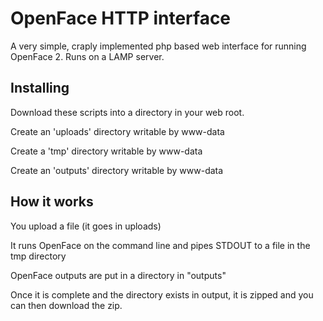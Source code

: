 # OpenFace HTTP interface

A very simple, craply implemented php based web interface for running OpenFace 2. Runs on a LAMP server. 

## Installing

Download these scripts into a directory in your web root.

Create an 'uploads' directory writable by www-data

Create a 'tmp' directory writable by www-data

Create an 'outputs' directory writable by www-data

## How it works

You upload a file (it goes in uploads)

It runs OpenFace on the command line and pipes STDOUT to a file in the tmp directory

OpenFace outputs are put in a directory in "outputs"

Once it is complete and the directory exists in output, it is zipped and you can then download the zip. 